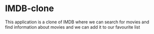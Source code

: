 # IMDB-clone
This application is a clone of IMDB where we can search for movies and find information about movies and we can add it to our favourite list
